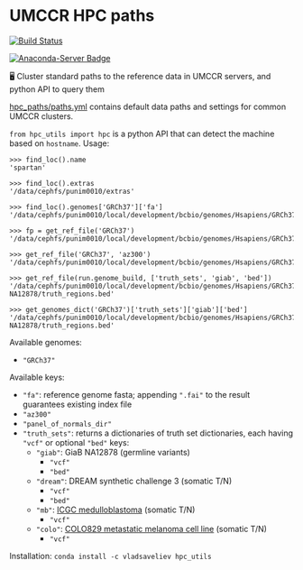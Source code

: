 # UMCCR HPC paths

[![Build Status](https://travis-ci.org/umccr/hpc_utils.svg?branch=master)](https://travis-ci.org/umccr/hpc_utils)

[![Anaconda-Server Badge](https://anaconda.org/vladsaveliev/hpc_utils/badges/installer/conda.svg)](https://anaconda.org/vladsaveliev/hpc_utils)

🖥️ Cluster standard paths to the reference data in UMCCR servers, and python API to query them

[hpc_paths/paths.yml](hpc_paths/paths.yml) contains default data paths and settings for common UMCCR clusters. 

`from hpc_utils import hpc` is a python API that can detect the machine based on `hostname`. Usage:

```
>>> find_loc().name
'spartan'

>>> find_loc().extras
'/data/cephfs/punim0010/extras'

>>> find_loc().genomes['GRCh37']['fa']
'/data/cephfs/punim0010/local/development/bcbio/genomes/Hsapiens/GRCh37/seq/GRCh37.fa'

>>> fp = get_ref_file('GRCh37')
'/data/cephfs/punim0010/local/development/bcbio/genomes/Hsapiens/GRCh37/seq/GRCh37.fa'

>>> get_ref_file('GRCh37', 'az300')
'/data/cephfs/punim0010/local/development/bcbio/genomes/Hsapiens/GRCh37/coverage/prioritize/cancer/az300.bed.gz'

>>> get_ref_file(run.genome_build, ['truth_sets', 'giab', 'bed'])
'/data/cephfs/punim0010/local/development/bcbio/genomes/Hsapiens/GRCh37/validation/giab-NA12878/truth_regions.bed'

>>> get_genomes_dict('GRCh37')['truth_sets']['giab']['bed']
'/data/cephfs/punim0010/local/development/bcbio/genomes/Hsapiens/GRCh37/validation/giab-NA12878/truth_regions.bed'
```

Available genomes: 

- `"GRCh37"`

Available keys:

- `"fa"`: reference genome fasta; appending `".fai"` to the result guarantees existing index file
- `"az300"`
- `"panel_of_normals_dir"`
- `"truth_sets"`: returns a dictionaries of truth set dictionaries, each having `"vcf"` or optional `"bed"` keys:
  - `"giab"`:   GiaB NA12878 (germline variants)
    - `"vcf"`
    - `"bed"`
  - `"dream"`:  DREAM synthetic challenge 3 (somatic T/N)
    - `"vcf"`
    - `"bed"`
  - `"mb"`:     [ICGC medulloblastoma](https://www.nature.com/articles/ncomms10001) (somatic T/N)
    - `"vcf"`
  - `"colo"`:   [COLO829 metastatic melanoma cell line](https://www.ncbi.nlm.nih.gov/pmc/articles/PMC4837349) (somatic T/N)
    - `"vcf"`

Installation: `conda install -c vladsaveliev hpc_utils`